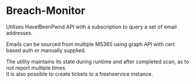 # Breach-Monitor
Utilises HaveIBeenPwnd API with a subscription to query a set of email addresses.

Emails can be sourced from multiple MS365 using graph API with cert based auth or manually supplied.

The utility maintains its state during runtime and after completed scan, as to not report multiple times.  
It is also possible to create tickets to a freshservice instance.
